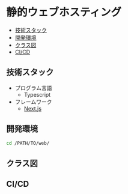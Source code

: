 # 静的ウェブホスティング

<!-- @import "[TOC]" {cmd="toc" depthFrom=2 depthTo=6 orderedList=false} -->

<!-- code_chunk_output -->

- [技術スタック](#技術スタック)
- [開発環境](#開発環境)
- [クラス図](#クラス図)
- [CI/CD](#cicd)

<!-- /code_chunk_output -->

## 技術スタック

- プログラム言語
  - Typescript
- フレームワーク
  - [Next.js](https://nextjs.org/)

## 開発環境

```sh
cd /PATH/TO/web/
```

## クラス図

## CI/CD
